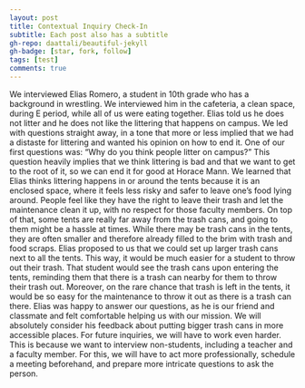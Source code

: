 ```yaml
---
layout: post
title: Contextual Inquiry Check-In
subtitle: Each post also has a subtitle
gh-repo: daattali/beautiful-jekyll
gh-badge: [star, fork, follow]
tags: [test]
comments: true
---
```


We interviewed Elias Romero, a student in 10th grade who has a background in wrestling. We interviewed him in the cafeteria, a clean space, during E period, while all of us were eating together. Elias told us he does not litter and he does not like the littering that happens on campus. We led with questions straight away, in a tone that more or less implied that we had a distaste for littering and wanted his opinion on how to end it. One of our first questions was: “Why do you think people litter on campus?” This question heavily implies that we think littering is bad and that we want to get to the root of it, so we can end it for good at Horace Mann. We learned that Elias thinks littering happens in or around the tents because it is an enclosed space, where it feels less risky and safer to leave one’s food lying around. People feel like they have the right to leave their trash and let the maintenance clean it up, with no respect for those faculty members. On top of that, some tents are really far away from the trash cans, and going to them might be a hassle at times. While there may be trash cans in the tents, they are often smaller and therefore already filled to the brim with trash and food scraps. Elias proposed to us that we could set up larger trash cans next to all the tents. This way, it would be much easier for a student to throw out their trash. That student would see the trash cans upon entering the tents, reminding them that there is a trash can nearby for them to throw their trash out. Moreover, on the rare chance that trash is left in the tents, it would be so easy for the maintenance to throw it out as there is a trash can there. Elias was happy to answer our questions, as he is our friend and classmate and felt comfortable helping us with our mission. We will absolutely consider his feedback about putting bigger trash cans in more accessible places. For future inquiries, we will have to work even harder. This is because we want to interview non-students, including a teacher and a faculty member. For this, we will have to act more professionally, schedule a meeting beforehand, and prepare more intricate questions to ask the person.
